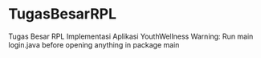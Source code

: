 # TugasBesarRPL
Tugas Besar RPL Implementasi
Aplikasi YouthWellness
Warning: Run main login.java before opening anything in package main
